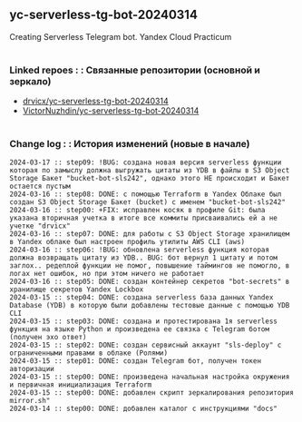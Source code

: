 ## yc-serverless-tg-bot-20240314
Creating Serverless Telegram bot. Yandex Cloud Practicum
<br><br>


### Linked repoes : : Связанные репозитории (основной и зеркало)

* [drvicx/yc-serverless-tg-bot-20240314](https://github.com/drvicx/yc-serverless-tg-bot-20240314)
* [VictorNuzhdin/yc-serverless-tg-bot-20240314](https://github.com/VictorNuzhdin/yc-serverless-tg-bot-20240314)
<br><br>


### Change log : : История изменений (новые в начале)

```
2024-03-17 :: step09: !BUG: создана новая версия serverless функции которая по замыслу должна выгружать цитаты из YDB в файлы в S3 Object Storage Бакет "bucket-bot-sls242", однако этого НЕ происходит и Бакет остается пустым
2024-03-16 :: step08: DONE: с помощью Terraform в Yandex Облаке был создан S3 Object Storage Бакет (bucket) с именем "bucket-bot-sls242"
2024-03-16 :: step00: +FIX: исправлен косяк в профиле Git: была указана вторичная учетка в итоге все коммиты присваивались ей а не учетке "drvicx"
2024-03-16 :: step07: DONE: для работы с S3 Object Storage хранилищем в Yandex облаке был настроен профиль утилиты AWS CLI (aws)
2024-03-16 :: step06: !BUG: обновлена serverless функция которая должна возвращать цитату из YDB.. BUG: бот вернул 1 цитату и потом заглох.. редеплой функции не помог, повышение таймингов не помогло, в логах нет ошибок, но при этом ничего не работает
2024-03-16 :: step05: DONE: создан контейнер секретов "bot-secrets" в хранилище секретов Yandex Lockbox
2024-03-15 :: step04: DONE: создана serverless база данных Yandex Database (YDB) в которую были добавлены тестовые данные с помощью YDB CLI
2024-03-15 :: step03: DONE: создана и протестирована 1я serverless функция на языке Python и произведена ее связка с Telegram ботом (получен эхо ответ)
2024-03-15 :: step02: DONE: создан сервисный аккаунт "sls-deploy" с ограниченными правами в облаке (Ролями)
2024-03-15 :: step01: DONE: создан Telegram бот, получен токен авторизации
2024-03-15 :: step00: DONE: произведена начальная настройка окружения и первичная инициализация Terraform
2024-03-15 :: step00: DONE: добавлен скрипт зеркалирования репозитория mirror.sh"
2024-03-14 :: step00: DONE: добавлен каталог с инструкциями "docs"

```

